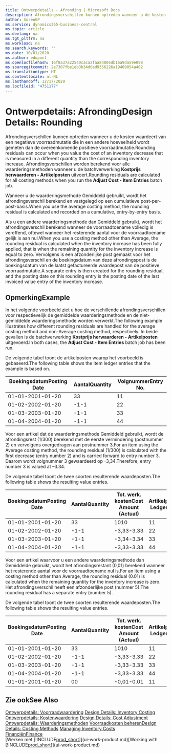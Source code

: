 ```yaml
---
title: Ontwerpdetails - Afronding | Microsoft Docs
description: Afrondingsverschillen kunnen optreden wanneer u de kosten waardeert van een negatieve voorraadmutatie die in een andere hoeveelheid wordt gemeten dan de overeenkomende positieve voorraadmutatie. Afrondingsverschillen worden berekend voor alle waarderingsmethoden wanneer u de batchverwerking **Kostprijs herwaarderen - Artikelposten** uitvoert.
author: SorenGP
ms.service: dynamics365-business-central
ms.topic: article
ms.devlang: na
ms.tgt_pltfrm: na
ms.workload: na
ms.search.keywords: ''
ms.date: 10/01/2020
ms.author: edupont
ms.openlocfilehash: 16f8a37a22540caca2faa84005db16a9da59e098
ms.sourcegitcommit: 2e7307fbe1eb3b34d0ad9356226a19409054a402
ms.translationtype: HT
ms.contentlocale: nl-NL
ms.lasthandoff: 12/17/2020
ms.locfileid: "4751177"
---
```

# <a name="design-details-rounding"></a><span data-ttu-id="1e17d-104">Ontwerpdetails: Afronding</span><span class="sxs-lookup"><span data-stu-id="1e17d-104">Design Details: Rounding</span></span>
<span data-ttu-id="1e17d-105">Afrondingsverschillen kunnen optreden wanneer u de kosten waardeert van een negatieve voorraadmutatie die in een andere hoeveelheid wordt gemeten dan de overeenkomende positieve voorraadmutatie.</span><span class="sxs-lookup"><span data-stu-id="1e17d-105">Rounding residuals can occur when you value the cost of an inventory decrease that is measured in a different quantity than the corresponding inventory increase.</span></span> <span data-ttu-id="1e17d-106">Afrondingsverschillen worden berekend voor alle waarderingsmethoden wanneer u de batchverwerking **Kostprijs herwaarderen - Artikelposten** uitvoert.</span><span class="sxs-lookup"><span data-stu-id="1e17d-106">Rounding residuals are calculated for all costing methods when you run the **Adjust Cost - Item Entries** batch job.</span></span>  

 <span data-ttu-id="1e17d-107">Wanneer u de waarderingsmethode Gemiddeld gebruikt, wordt het afrondingsverschil berekend en vastgelegd op een cumulatieve post-per-post-basis.</span><span class="sxs-lookup"><span data-stu-id="1e17d-107">When you use the average costing method, the rounding residual is calculated and recorded on a cumulative, entry-by-entry basis.</span></span>  

 <span data-ttu-id="1e17d-108">Als u een andere waarderingsmethode dan Gemiddeld gebruikt, wordt het afrondingsverschil berekend wanneer de voorraadtoename volledig is vereffend, oftewel wanneer het resterende aantal voor de voorraadtoename gelijk is aan nul.</span><span class="sxs-lookup"><span data-stu-id="1e17d-108">When you use a costing method other than Average, the rounding residual is calculated when the inventory increase has been fully applied, that is when the remaining quantity for the inventory increase is equal to zero.</span></span> <span data-ttu-id="1e17d-109">Vervolgens is een afzonderlijke post gemaakt voor het afrondingsverschil en de boekingsdatum van deze afrondingspost is de boekingsdatum van de laatst gefactureerde waardepost van de positieve voorraadmutatie.</span><span class="sxs-lookup"><span data-stu-id="1e17d-109">A separate entry is then created for the rounding residual, and the posting date on this rounding entry is the posting date of the last invoiced value entry of the inventory increase.</span></span>  

## <a name="example"></a><span data-ttu-id="1e17d-110">Opmerking</span><span class="sxs-lookup"><span data-stu-id="1e17d-110">Example</span></span>  
 <span data-ttu-id="1e17d-111">In het volgende voorbeeld ziet u hoe de verschillende afrondingsverschillen voor respectievelijk de gemiddelde waarderingsmethode en de niet-gemiddelde waarderingsmethode worden verwerkt.</span><span class="sxs-lookup"><span data-stu-id="1e17d-111">The following example illustrates how different rounding residuals are handled for the average costing method and non-Average costing method, respectively.</span></span> <span data-ttu-id="1e17d-112">In beide gevallen is de batchverwerking **Kostprijs herwaarderen - Artikelposten** uitgevoerd.</span><span class="sxs-lookup"><span data-stu-id="1e17d-112">In both cases, the **Adjust Cost - Item Entries** batch job has been run.</span></span>  

 <span data-ttu-id="1e17d-113">De volgende tabel toont de artikelposten waarop het voorbeeld is gebaseerd.</span><span class="sxs-lookup"><span data-stu-id="1e17d-113">The following table shows the item ledger entries that the example is based on.</span></span>  

|<span data-ttu-id="1e17d-114">Boekingsdatum</span><span class="sxs-lookup"><span data-stu-id="1e17d-114">Posting Date</span></span>|<span data-ttu-id="1e17d-115">Aantal</span><span class="sxs-lookup"><span data-stu-id="1e17d-115">Quantity</span></span>|<span data-ttu-id="1e17d-116">Volgnummer</span><span class="sxs-lookup"><span data-stu-id="1e17d-116">Entry No.</span></span>|  
|------------------|--------------|---------------|  
|<span data-ttu-id="1e17d-117">01-01-20</span><span class="sxs-lookup"><span data-stu-id="1e17d-117">01-01-20</span></span>|<span data-ttu-id="1e17d-118">3</span><span class="sxs-lookup"><span data-stu-id="1e17d-118">3</span></span>|<span data-ttu-id="1e17d-119">1</span><span class="sxs-lookup"><span data-stu-id="1e17d-119">1</span></span>|  
|<span data-ttu-id="1e17d-120">01-02-20</span><span class="sxs-lookup"><span data-stu-id="1e17d-120">02-01-20</span></span>|<span data-ttu-id="1e17d-121">-1</span><span class="sxs-lookup"><span data-stu-id="1e17d-121">-1</span></span>|<span data-ttu-id="1e17d-122">2</span><span class="sxs-lookup"><span data-stu-id="1e17d-122">2</span></span>|  
|<span data-ttu-id="1e17d-123">01-03-20</span><span class="sxs-lookup"><span data-stu-id="1e17d-123">03-01-20</span></span>|<span data-ttu-id="1e17d-124">-1</span><span class="sxs-lookup"><span data-stu-id="1e17d-124">-1</span></span>|<span data-ttu-id="1e17d-125">3</span><span class="sxs-lookup"><span data-stu-id="1e17d-125">3</span></span>|  
|<span data-ttu-id="1e17d-126">01-04-20</span><span class="sxs-lookup"><span data-stu-id="1e17d-126">04-01-20</span></span>|<span data-ttu-id="1e17d-127">-1</span><span class="sxs-lookup"><span data-stu-id="1e17d-127">-1</span></span>|<span data-ttu-id="1e17d-128">4</span><span class="sxs-lookup"><span data-stu-id="1e17d-128">4</span></span>|  

 <span data-ttu-id="1e17d-129">Voor een artikel dat de waarderingsmethode Gemiddeld gebruikt, wordt de afrondingsrest (1/300) berekend met de eerste vermindering (postnummer 2) en vervolgens overgedragen aan postnummer 3.</span><span class="sxs-lookup"><span data-stu-id="1e17d-129">For an item using the Average costing method, the rounding residual (1/300) is calculated with the first decrease (entry number 2) and is carried forward to entry number 3.</span></span> <span data-ttu-id="1e17d-130">Daarom wordt volgnummer 3 gewaardeerd op -3,34.</span><span class="sxs-lookup"><span data-stu-id="1e17d-130">Therefore, entry number 3 is valued at –3.34.</span></span>  

 <span data-ttu-id="1e17d-131">De volgende tabel toont de twee soorten resulterende waardeposten.</span><span class="sxs-lookup"><span data-stu-id="1e17d-131">The following table shows the resulting value entries.</span></span>  

|<span data-ttu-id="1e17d-132">Boekingsdatum</span><span class="sxs-lookup"><span data-stu-id="1e17d-132">Posting Date</span></span>|<span data-ttu-id="1e17d-133">Aantal</span><span class="sxs-lookup"><span data-stu-id="1e17d-133">Quantity</span></span>|<span data-ttu-id="1e17d-134">Tot. werk. kosten</span><span class="sxs-lookup"><span data-stu-id="1e17d-134">Cost Amount (Actual)</span></span>|<span data-ttu-id="1e17d-135">Artikelpostnr.</span><span class="sxs-lookup"><span data-stu-id="1e17d-135">Item Ledger Entry No.</span></span>|<span data-ttu-id="1e17d-136">Volgnummer</span><span class="sxs-lookup"><span data-stu-id="1e17d-136">Entry No.</span></span>|  
|------------------|--------------|----------------------------|---------------------------|---------------|  
|<span data-ttu-id="1e17d-137">01-01-20</span><span class="sxs-lookup"><span data-stu-id="1e17d-137">01-01-20</span></span>|<span data-ttu-id="1e17d-138">3</span><span class="sxs-lookup"><span data-stu-id="1e17d-138">3</span></span>|<span data-ttu-id="1e17d-139">10</span><span class="sxs-lookup"><span data-stu-id="1e17d-139">10</span></span>|<span data-ttu-id="1e17d-140">1</span><span class="sxs-lookup"><span data-stu-id="1e17d-140">1</span></span>|<span data-ttu-id="1e17d-141">1</span><span class="sxs-lookup"><span data-stu-id="1e17d-141">1</span></span>|  
|<span data-ttu-id="1e17d-142">01-02-20</span><span class="sxs-lookup"><span data-stu-id="1e17d-142">02-01-20</span></span>|<span data-ttu-id="1e17d-143">-1</span><span class="sxs-lookup"><span data-stu-id="1e17d-143">-1</span></span>|<span data-ttu-id="1e17d-144">-3,33</span><span class="sxs-lookup"><span data-stu-id="1e17d-144">-3.33</span></span>|<span data-ttu-id="1e17d-145">2</span><span class="sxs-lookup"><span data-stu-id="1e17d-145">2</span></span>|<span data-ttu-id="1e17d-146">2</span><span class="sxs-lookup"><span data-stu-id="1e17d-146">2</span></span>|  
|<span data-ttu-id="1e17d-147">01-03-20</span><span class="sxs-lookup"><span data-stu-id="1e17d-147">03-01-20</span></span>|<span data-ttu-id="1e17d-148">-1</span><span class="sxs-lookup"><span data-stu-id="1e17d-148">-1</span></span>|<span data-ttu-id="1e17d-149">-3,34</span><span class="sxs-lookup"><span data-stu-id="1e17d-149">-3.34</span></span>|<span data-ttu-id="1e17d-150">3</span><span class="sxs-lookup"><span data-stu-id="1e17d-150">3</span></span>|<span data-ttu-id="1e17d-151">3</span><span class="sxs-lookup"><span data-stu-id="1e17d-151">3</span></span>|  
|<span data-ttu-id="1e17d-152">01-04-20</span><span class="sxs-lookup"><span data-stu-id="1e17d-152">04-01-20</span></span>|<span data-ttu-id="1e17d-153">-1</span><span class="sxs-lookup"><span data-stu-id="1e17d-153">-1</span></span>|<span data-ttu-id="1e17d-154">-3,33</span><span class="sxs-lookup"><span data-stu-id="1e17d-154">-3.33</span></span>|<span data-ttu-id="1e17d-155">4</span><span class="sxs-lookup"><span data-stu-id="1e17d-155">4</span></span>|<span data-ttu-id="1e17d-156">4</span><span class="sxs-lookup"><span data-stu-id="1e17d-156">4</span></span>|  

 <span data-ttu-id="1e17d-157">Voor een artikel waarvoor u een andere waarderingsmethode dan Gemiddelde gebruikt, wordt het afrondingsrestant (0,01) berekend wanneer het resterende aantal voor de voorraadtoename nul is.</span><span class="sxs-lookup"><span data-stu-id="1e17d-157">For an item using a costing method other than Average, the rounding residual (0.01) is calculated when the remaining quantity for the inventory increase is zero.</span></span> <span data-ttu-id="1e17d-158">Het afrondingsverschil heeft een afzonderlijke post (nummer 5).</span><span class="sxs-lookup"><span data-stu-id="1e17d-158">The rounding residual has a separate entry (number 5).</span></span>  

 <span data-ttu-id="1e17d-159">De volgende tabel toont de twee soorten resulterende waardeposten.</span><span class="sxs-lookup"><span data-stu-id="1e17d-159">The following table shows the resulting value entries.</span></span>  

|<span data-ttu-id="1e17d-160">Boekingsdatum</span><span class="sxs-lookup"><span data-stu-id="1e17d-160">Posting Date</span></span>|<span data-ttu-id="1e17d-161">Aantal</span><span class="sxs-lookup"><span data-stu-id="1e17d-161">Quantity</span></span>|<span data-ttu-id="1e17d-162">Tot. werk. kosten</span><span class="sxs-lookup"><span data-stu-id="1e17d-162">Cost Amount (Actual)</span></span>|<span data-ttu-id="1e17d-163">Artikelpostnr.</span><span class="sxs-lookup"><span data-stu-id="1e17d-163">Item Ledger Entry No.</span></span>|<span data-ttu-id="1e17d-164">Volgnummer</span><span class="sxs-lookup"><span data-stu-id="1e17d-164">Entry No.</span></span>|  
|------------------|--------------|----------------------------|---------------------------|---------------|  
|<span data-ttu-id="1e17d-165">01-01-20</span><span class="sxs-lookup"><span data-stu-id="1e17d-165">01-01-20</span></span>|<span data-ttu-id="1e17d-166">3</span><span class="sxs-lookup"><span data-stu-id="1e17d-166">3</span></span>|<span data-ttu-id="1e17d-167">10</span><span class="sxs-lookup"><span data-stu-id="1e17d-167">10</span></span>|<span data-ttu-id="1e17d-168">1</span><span class="sxs-lookup"><span data-stu-id="1e17d-168">1</span></span>|<span data-ttu-id="1e17d-169">1</span><span class="sxs-lookup"><span data-stu-id="1e17d-169">1</span></span>|  
|<span data-ttu-id="1e17d-170">01-02-20</span><span class="sxs-lookup"><span data-stu-id="1e17d-170">02-01-20</span></span>|<span data-ttu-id="1e17d-171">-1</span><span class="sxs-lookup"><span data-stu-id="1e17d-171">-1</span></span>|<span data-ttu-id="1e17d-172">-3,33</span><span class="sxs-lookup"><span data-stu-id="1e17d-172">-3.33</span></span>|<span data-ttu-id="1e17d-173">2</span><span class="sxs-lookup"><span data-stu-id="1e17d-173">2</span></span>|<span data-ttu-id="1e17d-174">2</span><span class="sxs-lookup"><span data-stu-id="1e17d-174">2</span></span>|  
|<span data-ttu-id="1e17d-175">01-03-20</span><span class="sxs-lookup"><span data-stu-id="1e17d-175">03-01-20</span></span>|<span data-ttu-id="1e17d-176">-1</span><span class="sxs-lookup"><span data-stu-id="1e17d-176">-1</span></span>|<span data-ttu-id="1e17d-177">-3,33</span><span class="sxs-lookup"><span data-stu-id="1e17d-177">-3.33</span></span>|<span data-ttu-id="1e17d-178">3</span><span class="sxs-lookup"><span data-stu-id="1e17d-178">3</span></span>|<span data-ttu-id="1e17d-179">3</span><span class="sxs-lookup"><span data-stu-id="1e17d-179">3</span></span>|  
|<span data-ttu-id="1e17d-180">01-04-20</span><span class="sxs-lookup"><span data-stu-id="1e17d-180">04-01-20</span></span>|<span data-ttu-id="1e17d-181">-1</span><span class="sxs-lookup"><span data-stu-id="1e17d-181">-1</span></span>|<span data-ttu-id="1e17d-182">-3,33</span><span class="sxs-lookup"><span data-stu-id="1e17d-182">-3.33</span></span>|<span data-ttu-id="1e17d-183">4</span><span class="sxs-lookup"><span data-stu-id="1e17d-183">4</span></span>|<span data-ttu-id="1e17d-184">4</span><span class="sxs-lookup"><span data-stu-id="1e17d-184">4</span></span>|  
|<span data-ttu-id="1e17d-185">01-01-20</span><span class="sxs-lookup"><span data-stu-id="1e17d-185">01-01-20</span></span>|<span data-ttu-id="1e17d-186">0</span><span class="sxs-lookup"><span data-stu-id="1e17d-186">0</span></span>|<span data-ttu-id="1e17d-187">-0,01</span><span class="sxs-lookup"><span data-stu-id="1e17d-187">-0.01</span></span>|<span data-ttu-id="1e17d-188">1</span><span class="sxs-lookup"><span data-stu-id="1e17d-188">1</span></span>|<span data-ttu-id="1e17d-189">5</span><span class="sxs-lookup"><span data-stu-id="1e17d-189">5</span></span>|  

## <a name="see-also"></a><span data-ttu-id="1e17d-190">Zie ook</span><span class="sxs-lookup"><span data-stu-id="1e17d-190">See Also</span></span>  
 <span data-ttu-id="1e17d-191">[Ontwerpdetails: Voorraadwaardering](design-details-inventory-costing.md) </span><span class="sxs-lookup"><span data-stu-id="1e17d-191">[Design Details: Inventory Costing](design-details-inventory-costing.md) </span></span>  
 <span data-ttu-id="1e17d-192">[Ontwerpdetails: Kostenwaardering](design-details-cost-adjustment.md) </span><span class="sxs-lookup"><span data-stu-id="1e17d-192">[Design Details: Cost Adjustment](design-details-cost-adjustment.md) </span></span>  
 <span data-ttu-id="1e17d-193">[Ontwerpdetails: Waarderingsmethoden](design-details-costing-methods.md) [Voorraadkosten beheren](finance-manage-inventory-costs.md)</span><span class="sxs-lookup"><span data-stu-id="1e17d-193">[Design Details: Costing Methods](design-details-costing-methods.md) [Managing Inventory Costs](finance-manage-inventory-costs.md)</span></span>  
 [<span data-ttu-id="1e17d-194">Financiën</span><span class="sxs-lookup"><span data-stu-id="1e17d-194">Finance</span></span>](finance.md)  
 <span data-ttu-id="1e17d-195">[Werken met [!INCLUDE[prod_short](includes/prod_short.md)]](ui-work-product.md)</span><span class="sxs-lookup"><span data-stu-id="1e17d-195">[Working with [!INCLUDE[prod_short](includes/prod_short.md)]](ui-work-product.md)</span></span>
